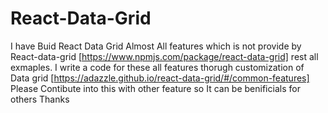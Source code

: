 # React-Data-Grid

I have Buid React Data Grid Almost All features which is not provide by React-data-grid [https://www.npmjs.com/package/react-data-grid] rest all exmaples. I write a code for these all features thorugh customization of Data grid [https://adazzle.github.io/react-data-grid/#/common-features] Please Contibute into this with other feature so It can be benificials for others Thanks
